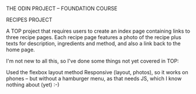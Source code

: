 THE ODIN PROJECT – FOUNDATION COURSE

RECIPES PROJECT

A TOP project that requires users to create an index page containing links to three recipe pages. Each recipe page features a photo of the recipe plus texts for description, ingredients and method, and also a link back to the home page.

I'm not new to all this, so I've done some things not yet covered in TOP:

Used the flexbox layout method 
Responsive (layout, photos), so it works on phones – but without a hamburger menu, as that needs JS, which I know nothing about (yet) :-)